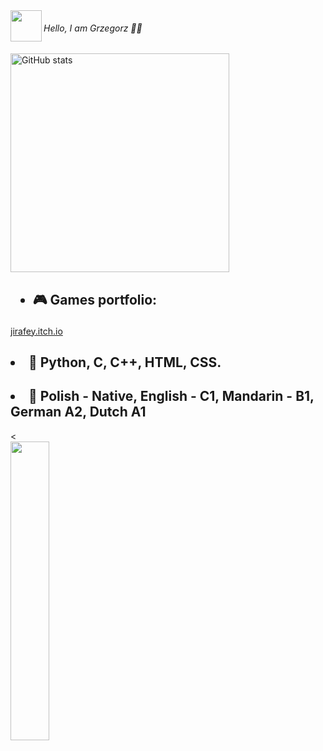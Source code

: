 

<img src="https://media1.giphy.com/media/OfgFXNVi8gnEXvbske/giphy.gif" height="50" align="left"/>

###### Hello, I am Grzegorz 👋🏻 

<img alt="GitHub stats" src="https://github-readme-stats.vercel.app/api?username=Jirafey&bg_color=80,f0cd7b,f1ce7d,f5e58d,f4e892,81613a,f2cf7b&title_color=4B311A&text_color=000&count_private=true&hide_border=true" width="350"><br>
               <h2>                                                                                                                          
- 🎮 Games portfolio: </h2>[jirafey.itch.io](https://jirafey.itch.io/)
                          <h2>                                                                                                     
- 💛 Python, C, C++, HTML, CSS.</h2>
                                 <h2>                                                                                              
- 💬 Polish - Native, English - C1, Mandarin - B1, German A2, Dutch A1
</h2><<br>
<img src="https://github-readme-stats.vercel.app/api/top-langs/?username=Jirafey&layout=compact&bg_color=20,f4e892,f1ce7d,f5e58d,f0cd7b,f0cd7b&title_color=4B311A&text_color=000&count_private=true&hide_border=true"count_private=true&theme=deafult" style="width: 35%; max-width: 35%; min-width: 35%;"></a>
